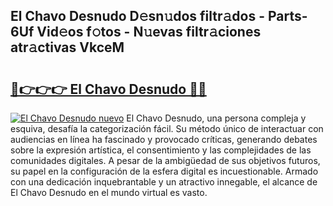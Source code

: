 ## El Chavo Desnudo D𝚎sn𝚞dos filtr𝚊dos - Parts-6Uf Vid𝚎os f𝚘tos - N𝚞evas filtr𝚊ciones atr𝚊ctivas VkceM

# <h2><a href="http://mbbo74g.tromn.icu/?c=El+Chavo+Desnudo">🔗👉👉👉 El Chavo Desnudo 🔗🔗</a></h2>

[![El Chavo Desnudo nuevo](https://i.imgur.com/pEAQMta.gif)](http://mbbo74g.tromn.icu/?c=El+Chavo+Desnudo)
El Chavo Desnudo, una persona compleja y esquiva, desafía la categorización fácil. Su método único de interactuar con audiencias en línea ha fascinado y provocado críticas, generando debates sobre la expresión artística, el consentimiento y las complejidades de las comunidades digitales. A pesar de la ambigüedad de sus objetivos futuros, su papel en la configuración de la esfera digital es incuestionable. Armado con una dedicación inquebrantable y un atractivo innegable, el alcance de El Chavo Desnudo en el mundo virtual es vasto.
